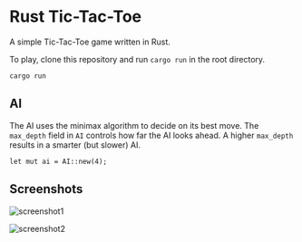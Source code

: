 # Rust Tic-Tac-Toe

A simple Tic-Tac-Toe game written in Rust.

To play, clone this repository and run `cargo run` in the root directory.

```
cargo run
```

## AI

The AI uses the minimax algorithm to decide on its best move. The `max_depth` field in `AI` controls how far the AI looks ahead. A higher `max_depth` results in a smarter (but slower) AI.

```
let mut ai = AI::new(4);
```

## Screenshots

![screenshot1](screenshots/screenshot1.png)

![screenshot2](screenshots/screenshot2.png)
